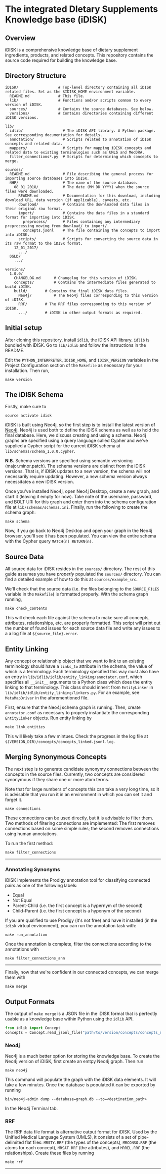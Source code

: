 ﻿# The integrated DIetary Supplements Knowledge base (iDISK)

## Overview
iDISK is a comprehensive knowledge base of dietary supplement ingredients, products, and related concepts.
This repository contains the source code required for building the knowledge base.


## Directory Structure

```
iDISK/                  # Top-level directory containing all iDISK related files. Set as the $IDISK_HOME environment variable.
  README.md             # This file.
  lib/                  # Functions and/or scripts common to every version of iDISK.
  sources/              # Contains the source databases. See below.
  versions/             # Contains directories containing different iDISK versions.
```

```
lib/
  idlib/                  # The iDISK API library. A Python package. See corresponding documentation for details.
  annotation/             # Scripts related to annotation of iDISK concepts and related data.
  mappers/                # Scripts for mapping iDISK concepts and related data to existing terminologies such as UMLS and MedDRA.
  filter_connections*.py  # Scripts for determining which concepts to merge.

sources/
  README.md               # File describing the general process for importing source databases into iDISK.
  NHP/                    # The name of the source database.
    08_01_2018/           # The date (MM_DD_YYYY) when the source files were downloaded.
      README.md           # Documentation for this download, including download URL, data version (if applicable), caveats, etc.
      download/           # Contains the downloaded data files in their original raw format.
      import/             # Contains the data files in a standard format for importing into iDISK.
        preprocess/       # Files containing any intermediary preprocessing moving from download/ to import/.
        concepts.jsonl    # The file containing the concepts to import into iDISK.
      scripts/            # Scripts for converting the source data in its raw format to the iDISK format.
    12_01_2017/
      .../
  DSLD/
    .../

versions/
  1.0.0/
    CHANGELOG.md	  # Changelog for this version of iDISK.
    concepts/		  # Contains the intermediate files generated to build iDISK.
    build/		  # Contains the final iDISK data files.
      Neo4j/		  # The Neo4j files corresponding to this version of iDISK.
      RRF/		  # The RRF files corresponding to this version of iDISK.
      .../		  # iDISK in other output formats as required.
```


## Initial setup

After cloning this repository, install `idlib`, the iDISK API library.
`idlib` is bundled with iDISK. Go to `lib/idlib` and follow the instructions in the README.

Edit the `PYTHON_INTERPRETER`, `IDISK_HOME`, and `IDISK_VERSION` variables in the
Project Configuration section of the `Makefile` as necessary for your installation. Then run,

```
make version
```

## The iDISK Schema

Firstly, make sure to 

```
source activate idisk
```

iDISK is built using Neo4j, so the first step is to install the latest version of [Neo4j](https://neo4j.com/download/).
Neo4j is used both to define the iDISK schema as well as to hold the final database. Here, we discuss creating and using
a schema. Neo4j graphs are specified using a query language called Cypher and we've supplied a Cypher script for the
current iDISK schema at `lib/schemas/schema_1.0.0.cypher`.

**N.B.** Schema versions are specified using semantic versioning (major.minor.patch). The schema versions are distinct
from the iDISK versions. That is, if iDISK updates to a new version, the schema will not necessarily require updating.
However, a new schema version always necessitates a new iDISK version.

Once you've installed Neo4j, open Neo4j Desktop, create a new graph, and start it (leaving it empty for now).
Take note of the username, password, and BOLT URI for this graph and enter them into the schema configuration file at
`lib/schemas/schemas.ini`. Finally, run the following to create the schema graph:

```
make schema
```

Now, if you go back to Neo4j Desktop and open your graph in the Neo4j browser, you'll see it has been populated. You can
view the entire schema with the Cypher query `MATCH(n) RETURN(n)`.


## Source Data

All source data for iDISK resides in the `sources/` directory. 
The rest of this guide assumes you have *properly* populated the `sources/` directory.
You can find a detailed example of how to do this at `sources/example_src`.

We'll check that the source data (i.e. the files belonging to the `SOURCE_FILES` variable
in the `Makefile`) is formatted properly. With the schema graph running, 

```
make check_contents
```

This will check each file against the schema to make sure all concepts, attributes, relationships, etc.
are properly formatted. This script will print out the number of found issues for each source data file
and write any issues to a a log file at `${source_file}.error`.


## Entity Linking

Any concept or relationship object that we want to link to an existing terminology should have
a `links_to` attribute in the schema, the value of which is a terminology. Each terminology
specified this way must also have an entry in `lib/idlib/idlib/entity_linking/annotator.conf`,
which specifies all `__init__` arguments to a Python class which does the entity linking to 
that terminology. This class should inherit from `EntityLinker` in
`lib/idlib/idlib/entity_linking/linkers.py`. For an example, see `MetaMapDriver` in the
aforementioned file.

First, ensure that the Neo4j schema graph is running. Then, create `annotator.conf`
as necessary to properly instantiate the corresponding `EntityLinker`
objects. Run entity linking by

```
make link_entities
```

This will likely take a few mintues. Check the progress in the log file at
`$(VERSION_DIR)/concepts/concepts_linked.jsonl.log`.


## Merging Synonymous Concepts

The next step is to generate candidate synonymy connections between the concepts in the source files.
Currently, two concepts are considered synonymous if they share one or more atom terms.

Note that for large numbers of concepts this can take a very long time,
so it is advisable that you run it in an environment in which you can set it and forget it.

```
make connections
```

These connections can be used directly, but it is advisable to filter them. Two methods of
filtering connections are implemented: The first removes connections based on some simple rules; the
second removes connections using human annotations.

To run the first method:

```
make filter_connections
```

--------------------------

### Annotating Synonyms

iDISK implements the Prodigy annotation tool for classifying connected pairs as one of the following labels:

* Equal
* Not Equal
* Parent-Child (i.e. the first concept is a hypernym of the second)
* Child-Parent (i.e. the first concept is a hyponym of the second)

If you are qualified to use Prodigy (it's not free) and have it installed (in the `idisk` virtual environment),
you can run the annotation task with:

```
make run_annotation
```

Once the annotation is complete, filter the connections according to the annotations with


```
make filter_connections_ann
```

--------------------------

Finally, now that we're confident in our connected concepts, we can merge them with

```
make merge
```


## Output Formats

The output of `make merge` is a JSON file in the iDISK format that is perfectly usable as a knowledge base within Python using the `idlib` API.

```python
from idlib import Concept
concepts = Concept.read_jsonl_file("path/to/version/concepts/concepts_merged.jsonl")
```

### Neo4j

Neo4j is a much better option for storing the knowledge base. To create the Neo4j version of iDISK, first create
an emtpy Neo4j graph. Then run

```
make neo4j
```

This command will populate the graph with the iDISK data elements. It will take a few minutes. Once the database is populated it can be exported by running

```
bin/neo4j-admin dump --database=graph.db --to=<destination_path>
```

In the Neo4j Terminal tab.

### RRF

The  RRF data file format is alternative output format for iDISK. Used by the Unified Medical Language System (UMLS), it consists of a set of pipe-delimited
flat files: `MRSTY.RRF` (the types of the concepts), `MRCONSO.RRF` (the atoms for each concept), `MRSAT.RRF` (the attributes), and `MRREL.RRF` (the relationships).
Create these files by running

```
make rrf
```

-------------------------
